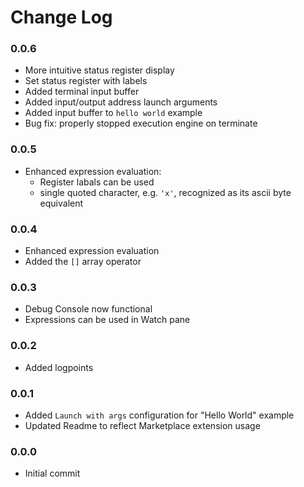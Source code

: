 # Change Log

### 0.0.6

- More intuitive status register display
- Set status register with labels
- Added terminal input buffer
- Added input/output address launch arguments
- Added input buffer to `hello world` example
- Bug fix: properly stopped execution engine on terminate

### 0.0.5

- Enhanced expression evaluation:
    * Register labals can be used
    * single quoted character, e.g. `'x'`, recognized as its ascii byte equivalent

### 0.0.4

- Enhanced expression evaluation
- Added the `[]` array operator

### 0.0.3

- Debug Console now functional
- Expressions can be used in Watch pane

### 0.0.2

- Added logpoints

### 0.0.1

- Added `Launch with args` configuration for "Hello World" example
- Updated Readme to reflect Marketplace extension usage

### 0.0.0

- Initial commit

